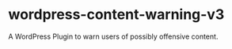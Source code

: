 wordpress-content-warning-v3
============================

A WordPress Plugin to warn users of possibly offensive content.
